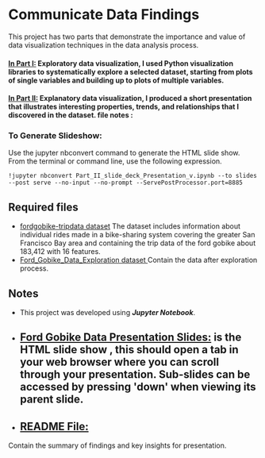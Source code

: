 # Communicate Data Findings

This project has two parts that demonstrate the importance and value of data visualization techniques in the data analysis process.


#### [In Part I:](https://github.com/RawanAlsaedi/Communicate-Data-Findings/blob/main/Part_I_Ford%20Gobike%20Data%20Exploration%20Project.ipynb)  Exploratory data visualization, I used Python visualization libraries to systematically explore a selected dataset, starting from plots of single variables and building up to plots of multiple variables.

#### [In Part II:](https://github.com/RawanAlsaedi/Communicate-Data-Findings/blob/main/Part_II_slide_deck_Presentation_v.ipynb)  Explanatory data visualization, I produced a short presentation that illustrates interesting properties, trends, and relationships that I discovered in the dataset. file notes :

### To Generate Slideshow:

Use the jupyter nbconvert command to generate the HTML slide show.  From the terminal or command line, use the following expression.

```
!jupyter nbconvert Part_II_slide_deck_Presentation_v.ipynb --to slides --post serve --no-input --no-prompt --ServePostProcessor.port=8885
```

## Required files
- [fordgobike-tripdata dataset](https://github.com/RawanAlsaedi/Communicate-Data-Findings/blob/main/201902-fordgobike-tripdata%20(3).csv)
The dataset includes information about individual rides made in a bike-sharing system covering the greater San Francisco Bay area and containing the trip data of the ford gobike about 183,412 with 16 features.
- [Ford_Gobike_Data_Exploration dataset ](https://github.com/RawanAlsaedi/Communicate-Data-Findings/blob/main/Ford_Gobike_Data_Exploration.csv)
Contain the data after exploration process.


## Notes
- This project was developed using **_Jupyter_ _Notebook_**.
- ## [Ford Gobike Data Presentation Slides:](https://github.com/RawanAlsaedi/Communicate-Data-Findings/blob/main/Part_II_slide_deck_Presentation_v%20slides.html) is the HTML slide show , this should open a tab in your web browser where you can scroll through your presentation. Sub-slides can be accessed by pressing 'down' when viewing its parent slide.
 - ## [README File:](https://github.com/RawanAlsaedi/Communicate-Data-Findings/blob/main/README%5B1%5D%20(1).md)
Contain the summary of findings and key insights for presentation.

